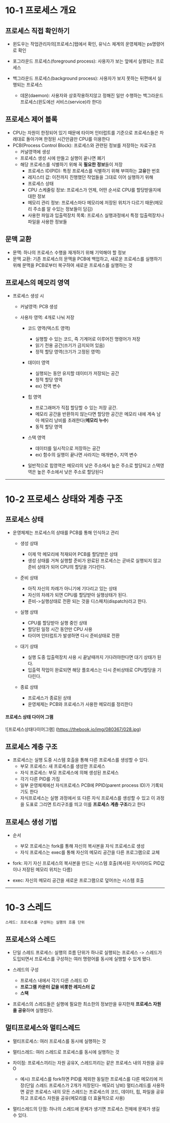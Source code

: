 # 10-1 프로세스 개요

## 프로세스 직접 확인하기

- 윈도우는 작업관리자의[프로세스]탭에서 확인, 유닉스 체계의 운영체제는 ps명령어로 확인

- 포그라운드 프로세스(foreground process): 사용자가 보는 앞에서 실행되는 프로세스
- 백그라운드 프로세스(background process): 사용자가 보지 못하는 뒤편에서 실행되는 프로세스
  - 데몬(daemon): 사용자와 상호작용하지않고 정해진 일만 수행하는 백그라운드 프로세스(윈도에선 서비스(service)라 한다)

## 프로세스 제어 블록

- CPU는 자원이 한정되어 있기 때문에 타이머 인터럽트를 기준으로 프로세스들은 차례대로 돌아가며 한정된 시간만큼만 CPU를 이용한다
- PCB(Process Control Block): 프로세스와 관련된 정보를 저장하는 자료구조
  - 커널영역에 생성
  - 프로세스 생성 시에 만들고 실행이 끝나면 폐기
  - 해당 프로세스를 식별하기 위해 꼭 **필요한 정보**들이 저장
    - 프로세스 ID(PID): 특정 프로세스를 식별하기 위해 부여하는 **고유**한 번호
    - 레지스터 값: 이전까지 진행했던 작업들을 그대로 이어 실행하기 위해
    - 프로세스 상태
    - CPU 스케줄링 정보: 프로세스가 언제, 어떤 순서로 CPU를 할당받을지에 대한 정보
    - 메모리 관리 정보: 프로세스마다 메모리에 저장된 위치가 다르기 때문(메모리 주소를 알 수있는 정보들이 담김)
    - 사용한 파일과 입출력장치 목록: 프로세스 실행과정에서 특정 입출력장치나 파일을 사용한 정보들

## 문맥 교환

- 문맥: 하나의 프로세스 수행을 재개하기 위해 기억해야 할 정보
- 문맥 교환: 기존 프로세스의 문맥을 PCB에 백업하고, 새로운 프로세스를 실행하기 위해 문맥을 PCB로부터 복구하여
  새로운 프로세스를 실행하는 것

## 프로세스의 메모리 영역

- 프로세스 생성 시

  - 커널영역: PCB 생성
  - 사용자 영역: 4개로 나눠 저장

    - 코드 영역(텍스트 영역)

      - 실행할 수 있는 코드, 즉 기계어로 이루어진 명령어가 저장
      - 읽기 전용 공간(쓰기가 금지되어 있음)
      - 정적 할당 영역(크기가 고정된 영역)

    - 데이터 영역

      - 실행되는 동안 유지할 데이터가 저장되는 공간
      - 정적 할당 영역
      - ex) 전역 변수

    - 힙 영역

      - 프로그래머가 직접 할당할 수 있는 저장 공간.
      - 메모리 공간을 반환하지 않는다면 할당한 공간은 메모리 내에 계속 남아 메모리 낭비를 초래한다(**메모리 누수**)
      - 동적 할당 영역

    - 스택 영역

      - 데이터를 일시적으로 저장하는 공간
      - ex) 함수의 실행이 끝나면 사라지는 매개변수, 지역 변수

    - 일반적으로 힙영역은 메모리의 낮은 주소에서 높은 주소로 할당되고 스택영역은 높은 주소에서 낮은 주소로 할당된다

<hr/>

# 10-2 프로세스 상태와 계층 구조

## 프로세스 상태

- 운영체제는 프로세스의 상태를 PCB를 통해 인식하고 관리

  - 생성 상태

    - 이제 막 메모리에 적재되어 PCB를 할당받은 상태
    - 생성 상태를 거쳐 실행할 준비가 완료된 프로세스는 곧바로 실행되지 않고 준비 상태가 되어 CPU의 할당을 기다린다.

  - 준비 상태

    - 아직 자신의 차례가 아니기에 기다리고 있는 상태
    - 자신의 차례가 되면 CPU를 할당받아 실행상태가 된다.
    - 준비->실행상태로 전환 되는 것을 디스패치(dispatch)라고 한다.

  - 실행 상태

    - CPU를 할당받아 실행 중인 상태
    - 할당된 일정 시간 동안만 CPU 사용
    - 타이머 인터럽트가 발생하면 다시 준비상태로 전환

  - 대기 상태

    - 실행 도중 입출력장치 사용 시 끝날때까지 기다려야한다면 대기 상태가 된다.
    - 입출력 작업이 완료되면 해당 플호세스는 다시 준비상태로 CPU할당을 기다린다.

  - 종료 상태
    - 프로세스가 종료된 상태
    - 운영체제는 PCB와 프로세스가 사용한 메모리를 정리한다

#### 프로세스 상태 다이어 그램

![프로세스상태다이어그램] (https://thebook.io/img/080367/028.jpg)

## 프로세스 계층 구조

- 프로세스는 실행 도중 시스템 호출을 통해 다른 프로세스를 생성할 수 있다.
  - 부모 프로세스: 새 프로세스를 생성한 프로세스
  - 자식 프로세스: 부모 프로세스에 의해 생성된 프로세스
  - 각기 다른 PID를 가짐
  - 일부 운영체제에선 자식프로세스 PCB에 PPID(parent process ID)가 기록되기도 한다
  - 자식프로세스는 실행 과정에서 또 다른 자식 프로세스를 생성할 수 있고 이 과정을 도표로 그리면 트리구조를 띄고 이를 **프로세스 계층 구조**라고 한다

## 프로세스 생성 기법

- 순서

  - 부모 프로세스는 fork를 통해 자신의 복사본을 자식 프로세스로 생성
  - 자식 프로세스는 exec를 통해 자신의 메모리 공간을 다른 프로그램으로 교체

- fork: 자기 자신 프로세스의 복사본을 만드는 시스템 호출(복사된 자식이라도 PID값이나 저장된 메모리 위치는 다름)
- exec: 자신의 메모리 공간을 새로운 프로그램으로 덮어쓰는 시스템 호출

<hr/>

# 10-3 스레드

    스레드: 프로세스를 구성하는 실행의 흐름 단위

## 프로세스와 스레드

- 단일 스레드 프로세스: 실행의 흐름 단위가 하나로 실행되는 프로세스
  -> 스레드가 도입되면서 프로세스를 구성하는 여러 명령어를 동시에 실행할 수 있게 됐다.

- 스레드의 구성

  - 프로세스 내에서 각기 다른 스레드 ID
  - **프로그램 카운터 값을 비롯한 레지스터 값**
  - **스택**

- 프로세스의 스레드들은 실행에 필요한 최소한의 정보만을 유지한채 **프로세스 자원을 공유**하며 실행된다.

## 멀티프로세스와 멀티스레드

- 멀티프로세스: 여러 프로세스를 동시에 실행하는 것
- 멀티스레드: 여러 스레드로 프로세스를 동시에 실행하는 것

- 차이점: 프로세스끼리는 자원 공유X, 스레드끼리는 같은 프로세스 내의 자원을 공유O

  - 예시) 프로세스를 fork하면 PID를 제외한 동일한 프로세스를 다른 메모리에 저장(단일 스레드 프로세스가 2개가 저장된다- 메모리 낭비)
    멀티스레드를 사용하면 같은 프로세스 내의 모든 스레드는 프로세스의 코드, 데이터, 힙, 파일을 공유하고 프로세스 자원을 공유(메모리를 더 효율적으로 사용)

- 멀티스레드의 단점: 하나의 스레드에 문제가 생기면 프로세스 전체에 문제가 생길 수 있다.
